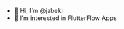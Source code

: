 - 👋 Hi, I’m @jabeki
- 👀 I’m interested in FlutterFlow Apps

<!---
jabeki/jabeki is a ✨ special ✨ repository because its `README.md` (this file) appears on your GitHub profile.
You can click the Preview link to take a look at your changes.
--->
